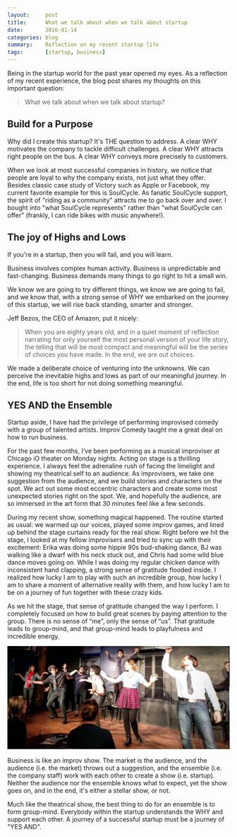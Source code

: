 ```yaml
---
layout:     post
title:      What we talk about when we talk about startup
date:       2016-01-14
categories: blog
summary:    Reflection on my recent startup life
tags:       [startup, business]
---
```


Being in the startup world for the past year opened my eyes. As a reflection of my recent experience, the blog post shares my thoughts on this important question:

 > What we talk about when we talk about startup?

## Build for a Purpose
Why did I create this startup? It's THE question to address. A clear WHY motivates the company to tackle difficult challenges. A clear WHY attracts right people on the bus. A clear WHY conveys more precisely to customers. 

When we look at most successful companies in history, we notice that people are loyal to why the company exists, not just what they offer. Besides classic case study of Victory such as Apple or Facebook, my current favorite example for this is SoulCycle. As fanatic SoulCycle support, the spirit of "riding as a community" attracts me to go back over and over. I bought into "what SoulCycle represents" rather than "what SoulCycle can offer" (frankly, I can ride bikes with music anywhere!). 

## The joy of Highs and Lows

If you're in a startup, then you will fail, and you will learn.

Business involves complex human activity. Business is unpredictable and fast-changing. Business demands many things to go right to hit a small win. 

We know we are going to try different things, we know we are going to fail, and we know that, with a strong sense of WHY we embarked on the journey of this startup, we will rise back standing, smarter and stronger.

Jeff Bezos, the CEO of Amazon, put it nicely:
> When you are eighty years old, and in a quiet moment of reflection narrating for only yourself the most personal version of your life story, the telling that will be most compact and meaningful will be the series of choices you have made. In the end, we are out choices.

We made a deliberate choice of venturing into the unknowns. We can perceive the inevitable highs and lows as part of our meaningful journey. In the end, life is too short for not doing something meaningful.

## YES AND the Ensemble
Startup aside, I have had the privilege of performing improvised comedy with a group of talented artists. Improv Comedy taught me a great deal on how to run  business. 

For the past few months, I’ve been performing as a musical improviser at Chicago iO theater on Monday nights. Acting on stage is a thrilling experience. I always feel the adrenaline rush of facing the limelight and showing my theatrical self to an audience. As improvisers, we take one suggestion from the audience, and we build stories and characters on the spot. We act out some most eccentric characters and create some most unexpected stories right on the spot. We, and hopefully the audience, are so immersed in the art form that 30 minutes feel like a few seconds.

During my recent show, something magical happened. The routine started as usual: we warmed up our voices, played some improv games, and lined up behind the stage curtains ready for the real show. Right before we hit the stage, I looked at my fellow improvisers and tried to sync up with their excitement: Erika was doing some hippie 90s bud-shaking dance, BJ was walking like a dwarf with his neck stuck out, and Chris had some wild blue dance moves going on. While I was doing my regular chicken dance with inconsistent hand clapping, a strong sense of gratitude flooded inside. I realized how lucky I am to play with such an incredible group, how lucky I am to share a moment of alternative reality with them, and how lucky I am to be on a journey of fun together with these crazy kids.

As we hit the stage, that sense of gratitude changed the way I perform. I completely focused on how to build great scenes by paying attention to the group. There is no sense of “me”, only the sense of “us”. That gratitude leads to group-mind, and that group-mind leads to playfulness and incredible energy.

![chicago_io_la_di_dah](/images/la_di_dah.png)

Business is like an improv show. The market is the audience, and the audience (i.e. the market) throws out a suggestion, and the ensemble (i.e. the company staff) work with each other to create a show (i.e. startup). Neither the audience nor the ensemble knows what to expect, yet the show goes on, and in the end, it's either a stellar show, or not.

Much like the theatrical show, the best thing to do for an ensemble is to form group-mind. Everybody within the startup understands the WHY and support each other. A journey of a successful startup must be a journey of "YES AND".